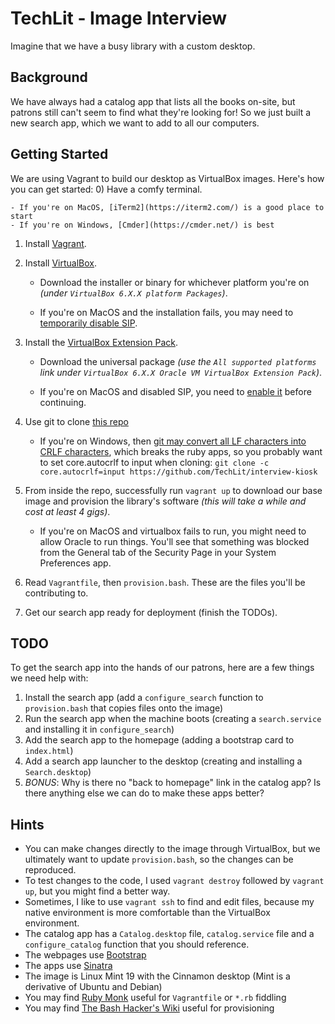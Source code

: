 TechLit - Image Interview
===

Imagine that we have a busy library with a custom desktop.

Background
---
We have always had a catalog app that lists all the books on-site, but patrons still can't seem to find what they're looking for! So we just built a new search app, which we want to add to all our computers.

Getting Started
---
We are using Vagrant to build our desktop as VirtualBox images. Here's how you can get started:
  0) Have a comfy terminal.

    - If you're on MacOS, [iTerm2](https://iterm2.com/) is a good place to start
    - If you're on Windows, [Cmder](https://cmder.net/) is best

  1) Install [Vagrant](https://www.vagrantup.com/downloads).
  2) Install [VirtualBox](https://www.virtualbox.org/wiki/Downloads).
   
     - Download the installer or binary for whichever platform you're on *(under `VirtualBox 6.X.X platform Packages`)*.
     
     - If you're on MacOS and the installation fails, you may need to [temporarily disable SIP](https://developer.apple.com/documentation/security/disabling_and_enabling_system_integrity_protection).

  3) Install the [VirtualBox Extension Pack](https://www.virtualbox.org/wiki/Downloads).

     - Download the universal package *(use the `All supported platforms` link under `VirtualBox 6.X.X Oracle VM VirtualBox Extension Pack`)*.

     - If you're on MacOS and disabled SIP, you need to [enable it](https://developer.apple.com/documentation/security/disabling_and_enabling_system_integrity_protection) before continuing.

  4) Use git to clone [this repo](./)

     - If you're on Windows, then [git may convert all LF characters into CRLF characters](https://stackoverflow.com/a/20653073), which breaks the ruby apps, so you probably want to set core.autocrlf to input when cloning: `git clone -c core.autocrlf=input https://github.com/TechLit/interview-kiosk` 

  5) From inside the repo, successfully run `vagrant up` to download our base image and provision the library's software *(this will take a while and cost at least 4 gigs)*.

     - If you're on MacOS and virtualbox fails to run, you might need to allow Oracle to run things. You'll see that something was blocked from the General tab of the Security Page in your System Preferences app.

  7) Read `Vagrantfile`, then `provision.bash`. These are the files you'll be contributing to.
  8) Get our search app ready for deployment (finish the TODOs).

TODO
---
To get the search app into the hands of our patrons, here are a few things we need help with:
  1) Install the search app (add a `configure_search` function to `provision.bash` that copies files onto the image)
  2) Run the search app when the machine boots (creating a `search.service` and installing it in `configure_search`)
  3) Add the search app to the homepage (adding a bootstrap card to `index.html`)
  4) Add a search app launcher to the desktop (creating and installing a `Search.desktop`)
  5) *_BONUS_*: Why is there no "back to homepage" link in the catalog app? Is there anything else we can do to make these apps better?

Hints
---
- You can make changes directly to the image through VirtualBox, but we ultimately want to update `provision.bash`, so the changes can be reproduced.
- To test changes to the code, I used `vagrant destroy` followed by `vagrant up`, but you might find a better way.
- Sometimes, I like to use `vagrant ssh` to find and edit files, because my native environment is more comfortable than the VirtualBox environment.
- The catalog app has a `Catalog.desktop` file, `catalog.service` file and a `configure_catalog` function that you should reference.
- The webpages use [Bootstrap](https://getbootstrap.com/docs/5.0/getting-started/introduction/)
- The apps use [Sinatra](http://sinatrarb.com/intro.html)
- The image is Linux Mint 19 with the Cinnamon desktop (Mint is a derivative of Ubuntu and Debian)
- You may find [Ruby Monk](https://rubymonk.com/) useful for `Vagrantfile` or `*.rb` fiddling
- You may find [The Bash Hacker's Wiki](https://wiki.bash-hackers.org/) useful for provisioning
